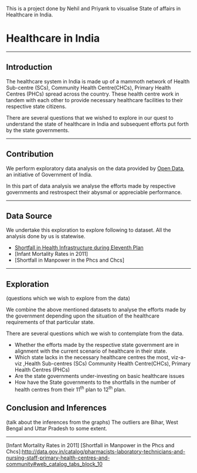 This is a project done by Nehil and Priyank to visualise State of affairs in Healthcare in India.


Healthcare in India
===========================
----------------------------

Introduction
------------

The healthcare system in India is made up of a mammoth network of Health Sub-centre (SCs), Community Health Centre(CHCs), Primary Health Centres (PHCs) spread across the country. These health centre work in tandem with each other to provide necessary healthcare facilities to their respective state citizens. 

There are several questions that we wished to explore in our quest to understand the state of healthcare in India and subsequent efforts put forth by the state governments.

----------------------------------------------

Contribution
------------
We perform exploratory data analysis on the data provided by [Open Data], an initiative of  Government of India. 

In this part of data analysis we analyse the efforts made by respective governments and restrospect their abysmal or appreciable performance. 

--------------------------------------------

Data Source
------------

We undertake this exploration to explore following to dataset. All the analysis done by us is statewise.

* [Shortfall in Health Infrastructure during Eleventh Plan]
* [Infant Mortality Rates in 2011]
* [Shortfall in Manpower in the Phcs and Chcs]

--------------------------------------------------------


Exploration
-----------
(questions which we wish to explore from the data)

We combine the above mentioned datasets to analyse the efforts made by the government depending upon the situation of the healthcare requirements of that particular state.

There are several questions which we wish to contemplate from the data.
* Whether the efforts made by the respective state government are in alignment with the current scenario of healthcare in their state.
* Which state lacks in the necessary healthcare centres the most, viz-a-viz ,Health Sub-centres (SCs) Community Health Centre(CHCs), Primary Health Centres (PHCs)
* Are the state governments under-investing on basic healthcare issues 
* How have the State governments to the shortfalls in the number of health centres from their 11<sup>th</sup> plan to 12<sup>th</sup> plan.



Conclusion and Inferences
-------------------------

(talk about the inferences from the graphs)
The outliers are Bihar, West Bengal and Uttar Pradesh to some extent. 

-------------------------------



[open data]:http://data.gov.in/
[Shortfall in Health Infrastructure during Eleventh Plan]:http://data.gov.in/catalog/shortfall-health-infrastructure-during-eleventh-plan#web_catalog_tabs_block_10
[Infant Mortality Rates in 2011]
[Shortfall in Manpower in the Phcs and Chcs]:http://data.gov.in/catalog/pharmacists-laboratory-technicians-and-nursing-staff-primary-health-centres-and-community#web_catalog_tabs_block_10